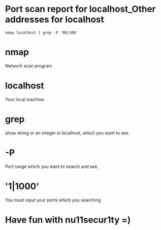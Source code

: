 # Port scan report for localhost_Other addresses for localhost

```
nmap localhost | grep -P '80|100'
```
# nmap 
Network scan program

# localhost
Your local machine.

# grep
show string or an integer in localhost, which you want to see.

# -P
Port range which you want to search and see.

# '1|1000'
You must input your ports which you searching

# Have fun with nu11secur1ty =)
